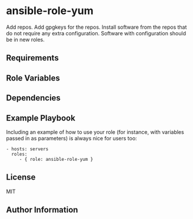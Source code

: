 ansible-role-yum
=========

Add repos. Add gpgkeys for the repos. Install software from the repos that do not require any extra configuration. Software with configuration should be in new roles. 

Requirements
------------


Role Variables
--------------


Dependencies
------------


Example Playbook
----------------

Including an example of how to use your role (for instance, with variables passed in as parameters) is always nice for users too:

    - hosts: servers
      roles:
         - { role: ansible-role-yum }

License
-------

MIT

Author Information
------------------

